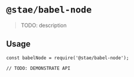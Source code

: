 # `@stae/babel-node`

> TODO: description

## Usage

```
const babelNode = require('@stae/babel-node');

// TODO: DEMONSTRATE API
```
